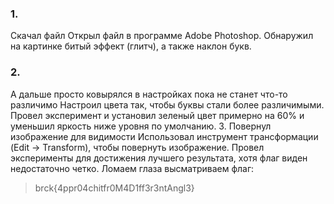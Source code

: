### 1.
Скачал файл
Открыл файл в программе Adobe Photoshop.
Обнаружил на картинке битый эффект (глитч), а также наклон букв. 
### 2.
А дальше просто ковырялся в настройках пока не станет что-то различимо
Настроил цвета так, чтобы буквы стали более различимыми.
Провел эксперимент и установил зеленый цвет примерно на 60% и уменьшил яркость ниже уровня по умолчанию.
3. Повернул изображение для видимости
Использовал инструмент трансформации (Edit -> Transform), чтобы повернуть изображение.
Провел эксперименты для достижения лучшего результата, хотя флаг виден недостаточно четко.
Ломаем глаза высматриваем флаг:
> brck{4ppr04chitfr0M4D1ff3r3ntAngl3}
